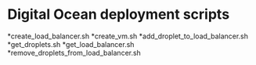 # Digital Ocean deployment scripts

*create_load_balancer.sh
*create_vm.sh
*add_droplet_to_load_balancer.sh
*get_droplets.sh
*get_load_balancer.sh
*remove_droplets_from_load_balancer.sh
